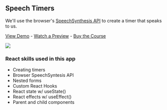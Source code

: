 ## Speech Timers

We'll use the browser's [SpeechSynthesis API](https://developer.mozilla.org/en-US/docs/Web/API/SpeechSynthesis) to create a timer that speaks to us.

[View Demo](https://4jfqj.csb.app/) - [Watch a Preview](https://learn.chrisoncode.io/courses/make-20-react-apps/286509-09-web-speech-and-timers/825083-00-web-speech-and-timers-preview) - [Buy the Course](https://MakeReactApps.com/?utm_source=github.com&utm_medium=readme)

[![](https://scotch-res.cloudinary.com/video/upload/vs_50,dl_200,e_loop/v1592352066/09_-_speech_soat2u.gif)](https://learn.chrisoncode.io/courses/make-20-react-apps/286509-09-web-speech-and-timers/825083-00-web-speech-and-timers-preview)

### React skills used in this app

- Creating timers
- Browser SpeechSyntesis API
- Nested forms
- Custom React Hooks
- React state w/ useState()
- React effects w/ useEffect()
- Parent and child components
